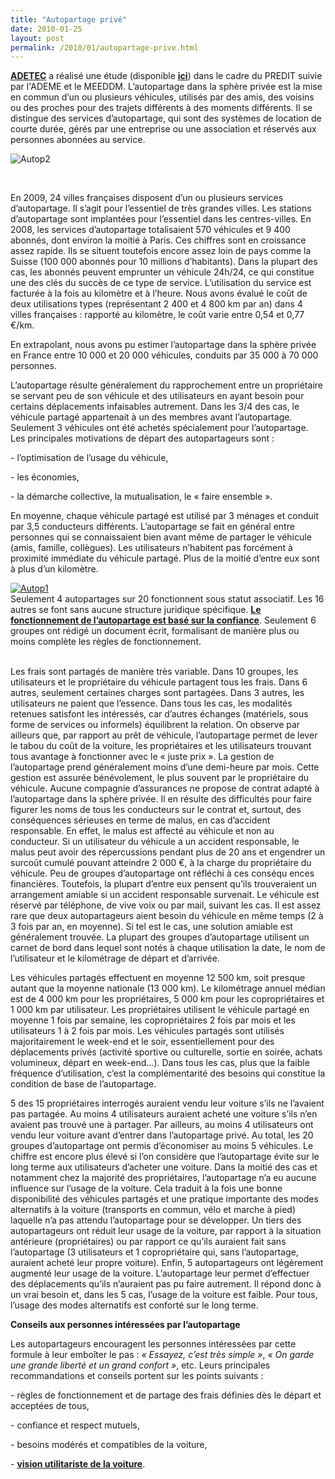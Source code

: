 ```yaml
---
title: "Autopartage privé"
date: 2010-01-25
layout: post
permalink: /2010/01/autopartage-prive.html
---
```


<p class="MsoNormal"><span style="text-decoration: none"><strong><a href="http://www.adetec-deplacements.com/">ADETEC</a></strong> a réalisé une étude (disponible <strong><span style="text-decoration: underline"><a href="/wp-content/uploads/sites/6/2010/01/autopartage.pdf" target="_blank">ici</a></span></strong>) dans le cadre du PREDIT suivie par l'ADEME et le MEEDDM. L’autopartage dans la sphère privée est la mise en commun d’un ou plusieurs véhicules, utilisés par des amis, des voisins ou des proches pour des trajets différents à des moments différents. Il se distingue des services d’autopartage, qui sont des systèmes de location de courte durée, gérés par une entreprise ou une association et réservés aux personnes abonnées au service.</span></p> <p class="MsoNormal"><span style="text-decoration: none"></span></p> <p class="MsoNormal"><span><img alt="Autop2" border="0" class="asset asset-image at-xid-6a0120a66d2ad4970b0128770cbcde970c " src="/wp-content/uploads/sites/6/old/6a0120a66d2ad4970b0128770cbcde970c-320pi.jpg" title="Autop2" /></span></p> <p class="MsoNormal"><span></span> </p> <p class="MsoNormal"><span></span></p>   <!--more-->  <p class="MsoNormal"><span>En 2009, 24 villes françaises disposent d’un ou plusieurs services d’autopartage. Il s’agit pour l’essentiel de très grandes villes. Les stations d’autopartage sont implantées pour l’essentiel dans les centres-villes. En 2008, les services d’autopartage totalisaient 570 véhicules et 9 400 abonnés, dont environ la moitié à Paris. Ces chiffres sont en croissance assez rapide. Ils se situent toutefois encore assez loin de pays comme la Suisse (100 000 abonnés pour 10 millions d’habitants). Dans la plupart des cas, les abonnés peuvent emprunter un véhicule 24h/24, ce qui constitue une des clés du succès de ce type de service. L’utilisation du service est facturée à la fois au kilomètre et à l’heure. Nous avons évalué le coût de deux utilisations types (représentant 2 400 et 4 800 km par an) dans 4 villes françaises : rapporté au kilomètre, le coût varie entre 0,54 et 0,77 €/km.</span></p> <p class="MsoNormal"><span>En extrapolant, nous avons pu estimer l’autopartage dans la sphère privée en France entre 10 000 et 20 000 véhicules, conduits par 35 000 à 70 000 personnes.</span></p> <p class="MsoNormal"><span></span></p> <p class="MsoNormal"><span>L’autopartage résulte généralement du rapprochement entre un propriétaire se servant peu de son véhicule et des utilisateurs en ayant besoin pour certains déplacements infaisables autrement. Dans les 3/4 des cas, le véhicule partagé appartenait à un des membres avant l’autopartage. Seulement 3 véhicules ont été achetés spécialement pour l’autopartage. Les principales motivations de départ des autopartageurs sont :</span></p> <p class="MsoNormal"><span>- l’optimisation de l’usage du véhicule,</span></p> <p class="MsoNormal"><span>- les économies,</span></p> <p class="MsoNormal"><span>- la démarche collective, la mutualisation, le « faire ensemble ».</span></p> <p class="MsoNormal"><span></span></p> <p class="MsoNormal"><span>En moyenne, chaque véhicule partagé est utilisé par 3 ménages et conduit par 3,5 conducteurs différents. L’autopartage se fait en général entre personnes qui se connaissaient bien avant même de partager le véhicule (amis, famille, collègues). Les utilisateurs n’habitent pas forcément à proximité immédiate du véhicule partagé. Plus de la moitié d’entre eux sont à plus d’un kilomètre.</span></p> <p class="MsoNormal"><span><a href="/wp-content/uploads/sites/6/old/6a0120a66d2ad4970b0120a809a526970b-pi.jpg" rel="lightbox"><img alt="Autop1" border="0" class="asset asset-image at-xid-6a0120a66d2ad4970b0120a809a526970b " src="/wp-content/uploads/sites/6/old/6a0120a66d2ad4970b0120a809a526970b-500pi.jpg" title="Autop1" /></a> <br /></span><span>Seulement 4 autopartages sur 20 fonctionnent sous statut associatif. Les 16 autres se font sans aucune structure juridique spécifique. <strong><span style="text-decoration: underline"><a href="/2010/01/la-puissance-des-reseaux-seratelle-suffisante.html" target="_blank">Le fonctionnement de l’autopartage est basé sur la confiance</a></span></strong>. Seulement 6 groupes ont rédigé un document écrit, formalisant de manière plus ou moins complète les règles de fonctionnement.</span></p> <p class="MsoNormal"><span><br /></span><span>Les frais sont partagés de manière très variable. Dans 10 groupes, les utilisateurs et le propriétaire du </span><span>véhicule partagent tous les frais. Dans 6 autres, seulement certaines charges sont partagées. Dans 3 </span><span>autres, les utilisateurs ne paient que l’essence. Dans tous les cas, les modalités retenues satisfont les </span><span>intéressés, car d’autres échanges (matériels, sous forme de services ou informels) équilibrent la </span><span>relation. On observe par ailleurs que, par rapport au prêt de véhicule, l’autopartage permet de lever le </span><span>tabou du coût de la voiture, les propriétaires et les utilisateurs trouvant tous avantage à fonctionner avec le « juste prix ». La gestion de l’autopartage prend généralement moins d’une demi-heure par mois. Cette gestion est assurée bénévolement, le plus souvent par le propriétaire du véhicule. Aucune compagnie d’assurances ne propose de contrat adapté à l’autopartage dans la sphère privée. Il en résulte des difficultés pour faire figurer les noms de tous les conducteurs sur le contrat et, surtout, des conséquences sérieuses en terme de malus, en cas d’accident responsable. En effet, le malus est affecté au véhicule et non au conducteur. Si un utilisateur du véhicule a un accident responsable, le malus peut avoir des répercussions pendant plus de 20 ans et engendrer un surcoût cumulé pouvant atteindre 2 000 €, à la charge du propriétaire du véhicule. Peu de groupes d’autopartage ont réfléchi à ces conséqu
ences financières. Toutefois, la plupart d’entre eux pensent qu’ils trouveraient un arrangement amiable si un accident responsable survenait. Le véhicule est réservé par téléphone, de vive voix ou par mail, suivant les cas. Il est assez rare que deux autopartageurs aient besoin du véhicule en même temps (2 à 3 fois par an, en moyenne). Si tel est le cas, une solution amiable est généralement trouvée. La plupart des groupes d’autopartage utilisent un carnet de bord dans lequel sont notés à chaque utilisation la date, le nom de l’utilisateur et le kilométrage de départ et d’arrivée.</span></p> <p class="MsoNormal"><span></span></p> <p class="MsoNormal"><span>Les véhicules partagés effectuent en moyenne 12 500 km, soit presque autant que la moyenne nationale (13 000 km). Le kilométrage annuel médian est de 4 000 km pour les propriétaires, 5 000 km pour les copropriétaires et 1 000 km par utilisateur. Les propriétaires utilisent le véhicule partagé en moyenne 1 fois par semaine, les copropriétaires 2 fois par mois et les utilisateurs 1 à 2 fois par mois. Les véhicules partagés sont utilisés majoritairement le week-end et le soir, essentiellement pour des déplacements privés (activité sportive ou culturelle, sortie en soirée, achats volumineux, départ en week-end…). Dans tous les cas, plus que la faible fréquence d’utilisation, c’est la complémentarité des besoins qui constitue la condition de base de l’autopartage.</span></p> <p class="MsoNormal"><span></span></p> <p class="MsoNormal"><span>5 des 15 propriétaires interrogés auraient vendu leur voiture s’ils ne l’avaient pas partagée. Au moins 4 utilisateurs auraient acheté une voiture s’ils n’en avaient pas trouvé une à partager. Par ailleurs, au moins 4 utilisateurs ont vendu leur voiture avant d’entrer dans l’autopartage privé. Au total, les 20 groupes d’autopartage ont permis d’économiser au moins 5 véhicules. Le chiffre est encore plus élevé si l’on considère que l’autopartage évite sur le long terme aux utilisateurs d’acheter une voiture. Dans la moitié des cas et notamment chez la majorité des propriétaires, l’autopartage n’a eu aucune influence sur l’usage de la voiture. Cela traduit à la fois une bonne disponibilité des véhicules partagés et une pratique importante des modes alternatifs à la voiture (transports en commun, vélo et marche à pied) laquelle n’a pas attendu l’autopartage pour se développer. Un tiers des autopartageurs ont réduit leur usage de la voiture, par rapport à la situation antérieure (propriétaires) ou par rapport ce qu’ils auraient fait sans l’autopartage (3 utilisateurs et 1 copropriétaire qui, sans l’autopartage, auraient acheté leur propre voiture). Enfin, 5 autopartageurs ont légèrement augmenté leur usage de la voiture. L’autopartage leur permet d’effectuer des déplacements qu’ils n’auraient pas pu faire autrement. Il répond donc à un vrai besoin et, dans les 5 cas, l’usage de la voiture est faible. Pour tous, l’usage des modes alternatifs est conforté sur le long terme.</span><span></span></p> <p class="MsoNormal"><span></span></p> <p class="MsoNormal"><strong><span>Conseils aux personnes intéressées par l’autopartage</span></strong></p> <p class="MsoNormal"><span>Les autopartageurs encouragent les personnes intéressées par cette formule à leur emboîter le pas : <em>« Essayez, c’est très simple »</em>, <em>« On garde une grande liberté et un grand confort »</em>, etc. Leurs principales recommandations et conseils portent sur les points suivants :</span></p> <p class="MsoNormal"><span>- règles de fonctionnement et de partage des frais définies dès le départ et acceptées de tous,</span></p> <p class="MsoNormal"><span>- confiance et respect mutuels,</span></p> <p class="MsoNormal"><span>- besoins modérés et compatibles de la voiture,</span></p> <p class="MsoNormal"><span>- <strong><span style="text-decoration: underline"><a href="/2009/11/le-passage-de-lobjet-vehicule-aux-services-de-mobilite-une-chance.html" target="_blank">vision utilitariste de la voiture</a></span></strong>.</span></p>